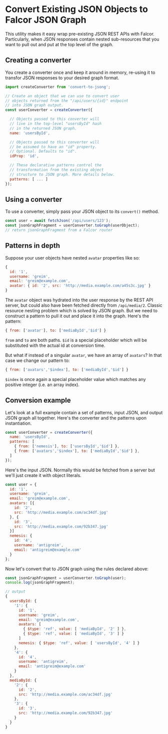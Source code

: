 # Convert Existing JSON Objects to Falcor JSON Graph

This utility makes it easy wrap pre-existing JSON REST APIs with Falcor.
Particularly, when JSON responses contain nested sub-resources that you want to pull out and put at the top level of the graph.

## Creating a converter

You create a converter once and keep it around in memory, re-using it to transfor JSON responses to your desired graph format.

```js
import createConverter from 'convert-to-jsong';

// Create an object that we can use to convert user
// objects returned from the "/api/users/{id}" endpoint
// into JSON graph output.
const userConverter = createConverter({

  // Objects passed to this converter will
  // live in the top-level "usersById" hash
  // in the returned JSON graph.
  name: 'usersById',

  // Objects passed to this converter will
  // be assumed to have an "id" property.
  // Optional. Defaults to "id".
  idProp: 'id',

  // These declarative patterns control the
  // transformation from the existing object
  // structure to JSON graph. More details below.
  patterns: [ ... ]
});
```

## Using a converter

To use a converter, simply pass your JSON object to its `convert()` method.

```js
const user = await fetchJson('/api/users/123');
const jsonGraphFragment = userConverter.toGraph(userObject);
// return jsonGraphFragment from a Falcor router
```

## Patterns in depth

Suppose your user objects have nested `avatar` properties like so:

```js
{
  id: '1',
  username: 'greim',
  email: 'greim@example.com',
  avatar: { id: '2', src: 'http://media.example.com/a45s3c.jpg' }
}
```

The `avatar` object was hydrated into the user response by the REST API server, but could also have been fetched directly from `/api/media/2`.
Classic resource nesting problem which is solved by JSON graph.
But we need to construct a pattern to pull it out and place it into the graph.
Here's the pattern:

```js
{ from: ['avatar'], to: ['mediaById','$id'] }
```

`from` and `to` are both paths.
`$id` is a special placeholder which will be substituted with the actual id at conversion time.

But what if instead of a singular `avatar`, we have an array of `avatars`?
In that case we change our pattern to:

```js
{ from: ['avatars','$index'], to: ['mediaById','$id'] }
```

`$index` is once again a special placeholder value which matches any positive integer (i.e. an array index).

## Conversion example

Let's look at a full example contain a set of patterns, input JSON, and output JSON graph all together.
Here's the converter and the patterns upon instantiation.

```js
const userConverter = createConverter({
  name: 'usersById',
  patterns: [
    { from: ['nemesis'], to: ['usersById','$id'] },
    { from: ['avatars','$index'], to: ['mediaById','$id'] },
  ]
});
```

Here's the input JSON.
Normally this would be fetched from a server but we'll just create it with object literals.

```js
const user = {
  id: '1',
  username: 'greim',
  email: 'greim@example.com',
  avatars: [{
    id: '2',
    src: 'http://media.example.com/ac34df.jpg'
  }, {
    id: '3',
    src: 'http://media.example.com/92b347.jpg'
  }]
  nemesis: {
    id: '4',
    username: 'antigreim',
    email: 'antigreim@example.com'
  }
};
```

Now let's convert that to JSON graph using the rules declared above:

```js
const jsonGraphFragment = userConverter.toGraph(user);
console.log(jsonGraphFragment);

// output
{
  usersById: {
    '1': {
      id: '1',
      username: 'greim',
      email: 'greim@example.com',
      avatars: [
        { $type: 'ref', value: [ 'mediaById', '2' ] },
        { $type: 'ref', value: [ 'mediaById', '3' ] }
      ]
      nemesis: { $type: 'ref', value: [ 'usersById', '4' ] }
    },
    '4': {
      id: '4',
      username: 'antigreim',
      email: 'antigreim@example.com'
    }
  },
  mediaById: {
    '2': {
      id: '2',
      src: 'http://media.example.com/ac34df.jpg'
    },
    '3': {
      id: '3',
      src: 'http://media.example.com/92b347.jpg'
    }
  }
}
```



